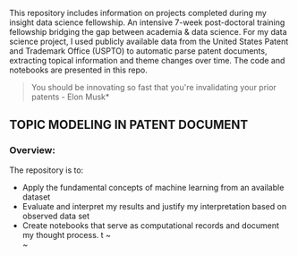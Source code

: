 
This repository includes information on projects completed during my insight data science fellowship. An  intensive 7-week post-doctoral training fellowship bridging the gap between academia & data science. For my data science project, I used publicly available data from the United States Patent and Trademark Office (USPTO) to automatic parse patent documents, extracting topical information and theme changes over time. The code and notebooks are presented in this repo.

> You should be innovating so fast that you're invalidating your prior patents - Elon Musk*



## TOPIC MODELING IN PATENT DOCUMENT



### Overview:

The repository is  to:
* Apply the fundamental concepts of machine learning from an available dataset
* Evaluate and interpret my results and justify my interpretation based on observed data set
* Create notebooks that serve as computational records and document my thought process. t
~                                                                                                                                           
~                                                                                           
